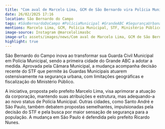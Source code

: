 ```yaml
---
title: "Com aval de Marcelo Lima, GCM de São Bernardo vira Polícia Municipal"
date: 26/02/2025 17:16
location: São Bernardo do Campo
tags: #SãoBernardoDoCampo #PolíciaMunicipal #GrandeABC #SegurançaUrbana #GuardasMunicipais #STF #InovaçãoMunicipal #CâmaraMunicipal #MarceloLima #RicardoNunes #abc360noticias
mentions: Marcelo Lima, GCM, Polícia Municipal, STF, Ministério Público, Rodolfo Donetti, Ricardo Nunes.
image-source: Instagram @marcelolimasbc
image-url: assets/images/news/Com aval de Marcelo Lima, GCM de São Bernardo vira Polícia Municipal.jpg
highlight: true
---
```


São Bernardo do Campo inova ao transformar sua Guarda Civil Municipal em Polícia Municipal, sendo a primeira cidade do Grande ABC a adotar a medida. Aprovada pela Câmara Municipal, a mudança acompanha decisão recente do STF que permite às Guardas Municipais atuarem ostensivamente na segurança urbana, com limitações geográficas e fiscalização do Ministério Público.

A iniciativa, proposta pelo prefeito Marcelo Lima, visa aprimorar a atuação da corporação, mantendo suas atribuições e estrutura, mas adequando-a ao novo status de Polícia Municipal. Outras cidades, como Santo André e São Paulo, também debatem propostas semelhantes, impulsionadas pela decisão do STF e pela busca por maior sensação de segurança para a população. A mudança em São Paulo é defendida pelo prefeito Ricardo Nunes.
